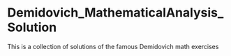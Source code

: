# Demidovich_MathematicalAnalysis_Solution
This is a collection of solutions of the famous Demidovich math exercises
